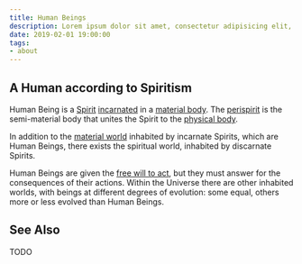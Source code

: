 ```yaml
---
title: Human Beings
description: Lorem ipsum dolor sit amet, consectetur adipisicing elit, sed do eiusmod tempor incididunt ut labore et dolore magna aliqua.  TODO
date: 2019-02-01 19:00:00
tags:
- about
---
```


## A Human according to Spiritism

Human Being is a [Spirit](/about/spirits) [incarnated](/about/incarnation) in a [material body](/about/physical-body). The [perispirit](/about/perispirit) is the semi-material body that unites the Spirit to the [physical body](/about/physical-body).

In addition to the [material world](/about/material-world) inhabited by incarnate Spirits, which are Human Beings, there exists the spiritual world, inhabited by discarnate Spirits.

Human Beings are given the [free will to act](/divine-laws/free-will), but they must answer for the consequences of their actions. Within the Universe there are other inhabited worlds, with beings at different degrees of evolution: some equal, others more or less evolved than Human Beings. 

## See Also

TODO
